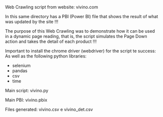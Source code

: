 Web Crawling script from website: vivino.com

In this same directory has a PBI (Power BI) file that shows the result of what was updated by the site !!!

The purpose of this Web Crawling was to demonstrate how it can be used in a dynamic page reading, that is, the script simulates the Page Down action and takes the detail of each product !!!

Important to install the chrome driver (webdriver) for the script te success:
As well as the following python libraries:
- selenium
- pandas
- csv
- time

Main script: vivino.py

Main PBI: vivino.pbix

Files generated: vivino.csv e vivino_det.csv

